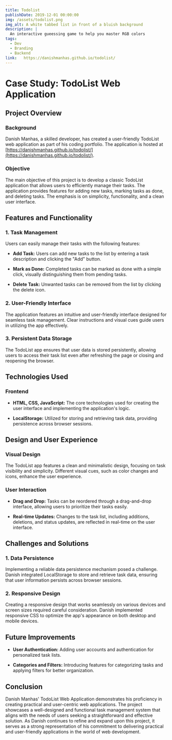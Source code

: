 ```yaml
---
title: Todolist
publishDate: 2019-12-01 00:00:00
img: /assets/todolist.png
img_alt: A white tabbed list in front of a bluish background
description: |
  An interactive gueessing game to help you master RGB colors
tags:
  - Dev
  - Branding
  - Backend
link:   https://danishmanhas.github.io/todolist/
---
```



# Case Study: TodoList Web Application

## Project Overview

### Background

Danish Manhas, a skilled developer, has created a user-friendly TodoList web application as part of his coding portfolio. The application is hosted at [https://danishmanhas.github.io/todolist/](https://danishmanhas.github.io/todolist/).

### Objective

The main objective of this project is to develop a classic TodoList application that allows users to efficiently manage their tasks. The application provides features for adding new tasks, marking tasks as done, and deleting tasks. The emphasis is on simplicity, functionality, and a clean user interface.

## Features and Functionality

### 1. Task Management

Users can easily manage their tasks with the following features:

- **Add Task:** Users can add new tasks to the list by entering a task description and clicking the "Add" button.
  
- **Mark as Done:** Completed tasks can be marked as done with a simple click, visually distinguishing them from pending tasks.

- **Delete Task:** Unwanted tasks can be removed from the list by clicking the delete icon.

### 2. User-Friendly Interface

The application features an intuitive and user-friendly interface designed for seamless task management. Clear instructions and visual cues guide users in utilizing the app effectively.

### 3. Persistent Data Storage

The TodoList app ensures that user data is stored persistently, allowing users to access their task list even after refreshing the page or closing and reopening the browser.

## Technologies Used

### Frontend

- **HTML, CSS, JavaScript:** The core technologies used for creating the user interface and implementing the application's logic.

- **LocalStorage:** Utilized for storing and retrieving task data, providing persistence across browser sessions.

## Design and User Experience

### Visual Design

The TodoList app features a clean and minimalistic design, focusing on task visibility and simplicity. Different visual cues, such as color changes and icons, enhance the user experience.

### User Interaction

- **Drag and Drop:** Tasks can be reordered through a drag-and-drop interface, allowing users to prioritize their tasks easily.

- **Real-time Updates:** Changes to the task list, including additions, deletions, and status updates, are reflected in real-time on the user interface.

## Challenges and Solutions

### 1. Data Persistence

Implementing a reliable data persistence mechanism posed a challenge. Danish integrated LocalStorage to store and retrieve task data, ensuring that user information persists across browser sessions.

### 2. Responsive Design

Creating a responsive design that works seamlessly on various devices and screen sizes required careful consideration. Danish implemented responsive CSS to optimize the app's appearance on both desktop and mobile devices.

## Future Improvements

- **User Authentication:** Adding user accounts and authentication for personalized task lists.

- **Categories and Filters:** Introducing features for categorizing tasks and applying filters for better organization.

## Conclusion

Danish Manhas' TodoList Web Application demonstrates his proficiency in creating practical and user-centric web applications. The project showcases a well-designed and functional task management system that aligns with the needs of users seeking a straightforward and effective solution. As Danish continues to refine and expand upon this project, it serves as a strong representation of his commitment to delivering practical and user-friendly applications in the world of web development.